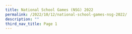 ```yaml
---
title: National School Games (NSG) 2022
permalink: /2022/10/12/national-school-games-nsg-2022/
description: ""
third_nav_title: Page 1
---
```

